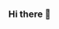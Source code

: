 ### Hi there 👋

<!--
**Zoya164/Zoya164** is a ✨ _special_ ✨ repository because its `README.md` (this file) appears on your GitHub profile.

Here are some ideas to get you started:echo "# Zoya164" >> README.md 
git init 
git add README.md 
git commit -m "first commit" 
git branch -M main 
git remote add origin https://github.com/Zoya164/Zoya164.git
 git push - ты происхождение главная
-->
